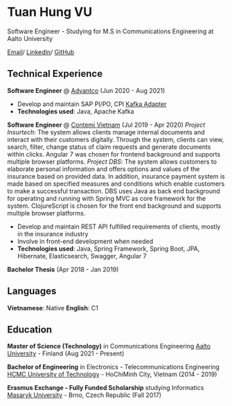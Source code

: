 # Tuan Hung VU

Software Engineer - Studying for M.S in Communications Engineering at Aalto University

[Email](tuanhung.vu122@gmail.com)/ [LinkedIn](https://www.linkedin.com/in/tuan-hung-vu/)/ [GitHub](https://github.com/TuanHungVU1202)

## Technical Experience

**Software Engineer** @ [Advantco](https://www.advantco.com) (Jun 2020 - Aug 2021)
- Develop and maintain SAP PI/PO, CPI [Kafka Adapter](https://www.advantco.com/sap-integration-adapters/sap-kafka-integration?hsLang=en)
- **Technologies used**: Java, Apache Kafka

**Software Engineer** @ [Contemi Vietnam](https://contemi.com) (Jul 2019 - Apr 2020)
_Project Insurtech_: The system allows clients manage internal documents and interact with their customers digitally. Through the system, clients can view, search, filter, change status of claim requests and generate documents within clicks. Angular 7 was chosen for frontend background and supports multiple browser platforms.
_Project DBS_: The system allows customers to elaborate personal information and offers options and values of the insurance based on provided data. In addition, insurance payment system is made based on specified measures and conditions which enable customers to make a successful transaction.  DBS uses Java as back end background for operating and running with Spring MVC as core framework for the system. ClojureScript is chosen for the front end background and supports multiple browser platforms.
- Develop and maintain REST API fulfilled requirements of clients, mostly in the insurance industry
- Involve in front-end development when needed
- **Technologies used**: Java, Spring Framework, Spring Boot, JPA, Hibernate, Elasticsearch, Swagger, Angular 7

**Bachelor Thesis** (Apr 2018 - Jan 2019)

## Languages
**Vietnamese**: Native
**English**: C1


## Education
**Master of Science (Technology)** in Communications Engineering
[Aalto University](https://www.aalto.fi/fi) - Finland (Aug 2021 - Present)

**Bachelor of Engineering** in Electronics - Telecommunications Engineering
[HCMC University of Technology](https://oisp.hcmut.edu.vn/en/) - HoChiMinh City, Vietnam (2014 - 2019)

**Erasmus Exchange - Fully Funded Scholarship** studying Informatics
[Masaryk University](https://oisp.hcmut.edu.vn/en/) - Brno, Czech Republic (Fall 2017)
